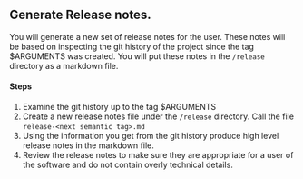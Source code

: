 ## Generate Release notes.

You will generate a new set of release notes for the user. These notes will be
based on inspecting the git history of the project since the tag $ARGUMENTS was
created. You will put these notes in the `/release` directory as a markdown
file.

#### Steps

1. Examine the git history up to the tag $ARGUMENTS
2. Create a new release notes file under the `/release` directory. Call the file
   `release-<next semantic tag>.md`
3. Using the information you get from the git history produce high level release
   notes in the markdown file.
4. Review the release notes to make sure they are appropriate for a user of the
   software and do not contain overly technical details.
